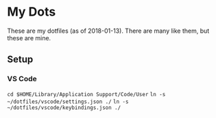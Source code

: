 # My Dots
These are my dotfiles (as of 2018-01-13). There are many like them, but these are mine.

## Setup
### VS Code
`cd $HOME/Library/Application Support/Code/User`
`ln -s ~/dotfiles/vscode/settings.json ./`
`ln -s ~/dotfiles/vscode/keybindings.json ./`
